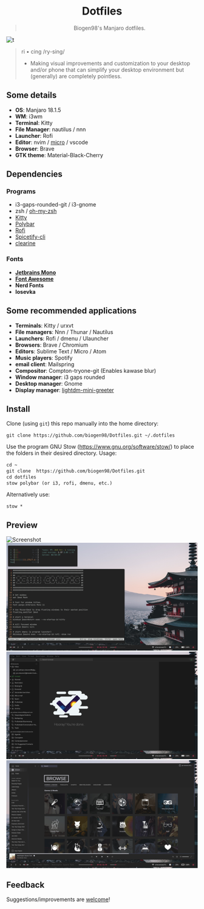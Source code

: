 <div align="center">
    <h1>Dotfiles</h1>
    <blockquote>
        <p>Biogen98's Manjaro dotfiles.</p>
    </blockquote>
</div>

![t](https://flat.badgen.net/badge/platform/Linux)

> ri • cing /ry-sing/
>
> - Making visual improvements and customization to your desktop and/or phone that can simplify your desktop environment but (generally) are completely pointless.

## Some details
+ **OS**: Manjaro 18.1.5
+ **WM**: i3wm
+ **Terminal**: Kitty
+ **File Manager**: nautilus / nnn
+ **Launcher**: Rofi
+ **Editor**: nvim / [micro](https://micro-editor.github.io/) / vscode
+ **Browser**: Brave
+ **GTK theme**: Material-Black-Cherry
## Dependencies
### Programs
+ i3-gaps-rounded-git / i3-gnome
+ zsh / [oh-my-zsh](https://ohmyz.sh/)
+ [Kitty](https://sw.kovidgoyal.net/kitty/)
+ [Polybar](https://polybar.github.io/)
+ [Rofi](https://github.com/davatorium/rofi)
+ [Spicetify-cli](https://github.com/khanhas/spicetify-cli)
+ [clearine](https://github.com/okitavera/clearine)
### Fonts
+ **[Jetbrains Mono](https://www.jetbrains.com/lp/mono/#how-to-install)**
+ **[Font Awesome](https://fontawesome.com/)**
+ **Nerd Fonts**
+ **Iosevka**

## Some recommended applications
+ **Terminals**: Kitty / urxvt
+ **File managers**: Nnn / Thunar / Nautilus
+ **Launchers**: Rofi / dmenu / Ulauncher
+ **Browsers**: Brave / Chromium
+ **Editors**: Sublime Text / Micro / Atom
+ **Music players**: Spotify
+ **email client**: Mailspring
+ **Compositor**: Compton-tryone-git (Enables kawase blur)
+ **Window manager**: i3 gaps rounded
+ **Desktop manager**: Gnome
+ **Display manager**: [lightdm-mini-greeter](https://github.com/prikhi/lightdm-mini-greeter)

## Install
Clone (using `git`) this repo manually into the home directory:

    git clone https://github.com/biogen98/Dotfiles.git ~/.dotfiles

Use the program GNU Stow (https://www.gnu.org/software/stow/) to place the folders in their desired directory. Usage:

    cd ~
    git clone  https://github.com/biogen98/Dotfiles.git
    cd dotfiles
    stow polybar (or i3, rofi, dmenu, etc.)
Alternatively use:

    stow *

## Preview
![Screenshot](https://github.com/biogen98/Dotfiles/blob/master/screenshots/Screenshot_1.png)
![Screenshot](https://github.com/biogen98/Dotfiles/blob/master/screenshots/Screenshot_2.png)
![Screenshot](https://github.com/biogen98/Dotfiles/blob/master/screenshots/Screenshot_3.png)
![Screenshot](https://github.com/biogen98/Dotfiles/blob/master/screenshots/Screenshot_4.png)
## Feedback
Suggestions/improvements are [welcome](https://github.com/biogen98/Dotfiles/issues)!
